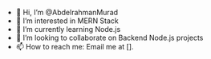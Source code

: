 - 👋 Hi, I’m @AbdelrahmanMurad
- 👀 I’m interested in MERN Stack
- 🌱 I’m currently learning Node.js
- 💞️ I’m looking to collaborate on Backend Node.js projects
- 📫 How to reach me: Email me at [].

<!---
AbdelrahmanMurad/AbdelrahmanMurad is a ✨ special ✨ repository because its `README.md` (this file) appears on your GitHub profile.
You can click the Preview link to take a look at your changes.
--->
